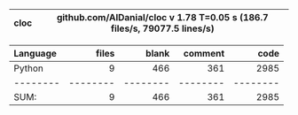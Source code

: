 cloc|github.com/AlDanial/cloc v 1.78  T=0.05 s (186.7 files/s, 79077.5 lines/s)
--- | ---

Language|files|blank|comment|code
:-------|-------:|-------:|-------:|-------:
Python|9|466|361|2985
--------|--------|--------|--------|--------
SUM:|9|466|361|2985
